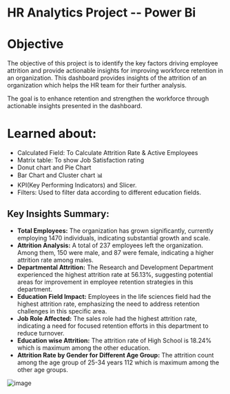 # HR Analytics Project -- Power Bi

# Objective
The objective of this project is to identify the key factors driving employee attrition and provide actionable insights for improving workforce retention in an organization. 
This dashboard provides insights of the attrition of an organization which helps the HR team for their further analysis.

The goal is to enhance retention and strengthen the workforce through actionable insights presented in the dashboard.

# Learned about:
* Calculated Field: To Calculate Attrition Rate & Active Employees
* Matrix table: To show Job Satisfaction rating
* Donut chart and Pie Chart
* Bar Chart and Cluster chart 📊
* KPI(Key Performing Indicators) and Slicer.
* Filters: Used to filter data according to different education fields.

## Key Insights Summary:
* **Total Employees:** The organization has grown significantly, currently employing 1470 individuals, indicating substantial growth and scale.
* **Attrition Analysis:** A total of 237 employees left the organization. Among them, 150 were male, and 87 were female, indicating a higher attrition rate among males.
* **Departmental Attrition:** The Research and Development Department experienced the highest attrition rate at 56.13%, suggesting potential areas for improvement in employee retention strategies in this department.
* **Education Field Impact:** Employees in the life sciences field had the highest attrition rate, emphasizing the need to address retention challenges in this specific area.
* **Job Role Affected:** The sales role had the highest attrition rate, indicating a need for focused retention efforts in this department to reduce turnover.
* **Education wise Attrition:** The attrition rate of High School is 18.24% which is maximum among the other education.
* **Attrition Rate by Gender for Different Age Group:** The attrition count among the age group of 25-34 years 112 which is maximum among the other age groups.


![image](https://github.com/Kritika605/PowerBI_HR_Dashboard/assets/78584354/3cee332e-7c1b-499f-89d7-cce26c1c1754)
